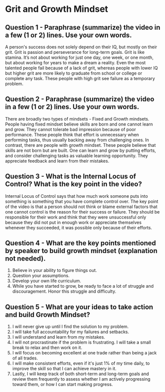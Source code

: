 # Grit and Growth Mindset

## Question 1 - Paraphrase (summarize) the video in a few (1 or 2) lines. Use your own words.

A person's success does not solely depend on their IQ, but mostly on their grit. Grit is passion and perseverance for long-term goals. Grit is like stamina. It’s not about working for just one day, one week, or one month, but about working for years to make a dream a reality. Even the most talented people fail because of a lack of grit, whereas people with lower IQ but higher grit are more likely to graduate from school or college or complete any task. These people with high grit see failure as a temporary problem.


## Question 2 - Paraphrase (summarize) the video in a few (1 or 2) lines. Use your own words.

There are broadly two types of mindsets - Fixed and Growth mindsets. People having fixed mindset believe skills are born and one cannot learn and grow. They cannot tolerate bad impression because of poor performance. These people think that effort is unnecessary when performing tasks, thus usually backing away from challenging ones. In contrast, there are people with growth mindset. These people believe that skills are not born but are built. One can learn and grow by putting efforts, and consider challenging tasks as valuable learning opportunity. They appreciate feedback and learn from their mistakes.


## Question 3 - What is the Internal Locus of Control? What is the key point in the video?

Internal Locus of Control says that how much work someone puts into something is something that you have complete control over. The key point of the video is that a person should not think or blame external factors that one cannot control is the reason for their success or failure. They should be responsible for their work and think that they were unsuccessful only because they did not put in enough work or appreciate themselves whenever they succeeded, it was possible only because of their efforts.


## Question 4 - What are the key points mentioned by speaker to build growth mindset (explanation not needed).

1. Believe in your ability to figure things out.
2. Question your assumptions.
3. Develop your own life curriculum.
4. While you have started to grow, be ready to face a lot of struggle and discouragement. Honor this struggle and difficulty.


## Question 5 - What are your ideas to take action and build Growth Mindset?

1. I will never give up until I find the solution to my problem.
2. I will take full accountability for my failures and setbacks.
3. I will understand and learn from my mistakes.
4. I will not procrastinate if the problem is frustrating. I will take a small break to relax and then work on it.
5. I will focus on becoming excellent at one trade rather than being a jack of all trades.
6. I will make consistent efforts, even if it's just 1% of my time daily, to improve the skill so that I can achieve mastery in it.
7. Lastly, I will keep track of both short-term and long-term goals and review them frequently to assess whether I am actively progressing toward them, or how I can start making progress.
